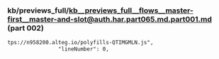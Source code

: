 ### kb/previews_full/kb__previews_full__flows__master-first__master-and-slot@auth.har.part065.md.part001.md (part 002)

```md
tps://n958200.alteg.io/polyfills-QTIMGMLN.js",
                "lineNumber": 0,
                
```

```
